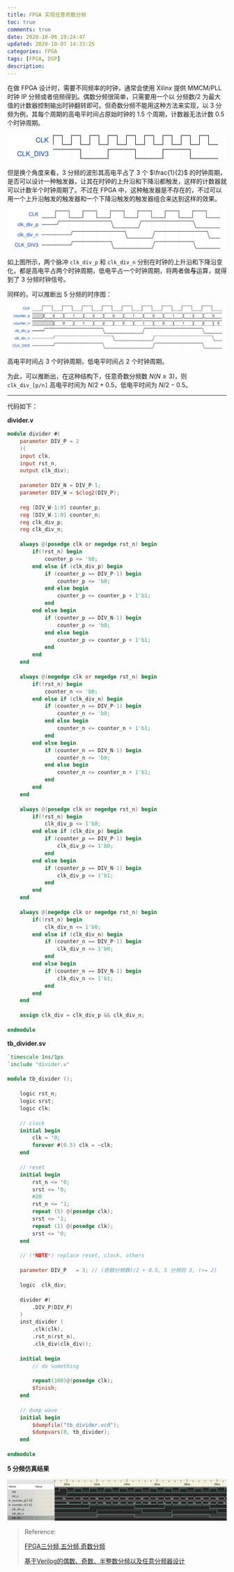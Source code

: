 ```yaml
---
title: FPGA 实现任意奇数分频
toc: true
comments: true
date: 2020-10-06 19:24:47
updated: 2020-10-07 14:33:25
categories: FPGA
tags: [FPGA, DSP]
description:
---
```


在做 FPGA 设计时，需要不同频率的时钟，通常会使用 Xilinx 提供 MMCM/PLL 时钟 IP 分频或者倍频得到。偶数分频很简单，只需要用一个以 分频数/2 为最大值的计数器控制输出时钟翻转即可。但奇数分频不能用这种方法来实现，以 3 分频为例，其每个周期的高电平时间占原始时钟的 1.5 个周期，计数器无法计数 0.5 个时钟周期。

<img src="odd-divider/wavedrom.svg" alt="div3_0" style="zoom:100%; margin: auto;" />

<!--more-->

但是换个角度来看，3 分频的波形其高电平占了 3 个 $\frac{1}{2}$ 的时钟周期，是否可以设计一种触发器，让其在时钟的上升沿和下降沿都触发，这样的计数器就可以计数半个时钟周期了。不过在 FPGA 中，这种触发器是不存在的，不过可以用一个上升沿触发的触发器和一个下降沿触发的触发器组合来达到这样的效果。

<img src="odd-divider/div3.svg" alt="div3" style="zoom:100%; margin: auto;" />

如上图所示，两个脉冲 `clk_div_p` 和 `clk_div_n` 分别在时钟的上升沿和下降沿变化，都是高电平占两个时钟周期，低电平占一个时钟周期，将两者做**与**运算，就得到了 3 分频时钟信号。

同样的，可以推断出 5 分频的时序图：

<img src="odd-divider/div5.svg" alt="div5" style="zoom:100%; margin: auto;" />

高电平时间占 3 个时钟周期，低电平时间占 2 个时钟周期。

为此，可以推断出，在这种结构下，任意奇数分频数 $N(N \geq 3)$，则 `clk_div_[p/n]` 高电平时间为 $N/2 + 0.5$，低电平时间为 $N/2-0.5$。

---

代码如下：

**divider.v**

~~~verilog
module divider #(
    parameter DIV_P = 2
    )(
    input clk,
    input rst_n,
    output clk_div);

    parameter DIV_N = DIV_P-1;
    parameter DIV_W = $clog2(DIV_P);

    reg [DIV_W-1:0] counter_p;
    reg [DIV_W-1:0] counter_n;
    reg clk_div_p;
    reg clk_div_n;

    always @(posedge clk or negedge rst_n) begin
        if(!rst_n) begin
            counter_p <= 'b0;
        end else if (clk_div_p) begin
            if (counter_p == DIV_P-1) begin  
                counter_p <= 'b0;
            end else begin
                counter_p <= counter_p + 1'b1;
            end
        end else begin
            if (counter_p == DIV_N-1) begin  
                counter_p <= 'b0;
            end else begin
                counter_p <= counter_p + 1'b1;
            end
        end
    end

    always @(negedge clk or negedge rst_n) begin
        if(!rst_n) begin
            counter_n <= 'b0;
        end else if (clk_div_n) begin
            if (counter_n == DIV_P-1) begin  
                counter_n <= 'b0;
            end else begin
                counter_n <= counter_n + 1'b1;
            end
        end else begin
            if (counter_n == DIV_N-1) begin  
                counter_n <= 'b0;
            end else begin
                counter_n <= counter_n + 1'b1;
            end
        end
    end

    always @(posedge clk or negedge rst_n) begin
        if(!rst_n) begin
            clk_div_p <= 1'b0;
        end else if (clk_div_p) begin
            if (counter_p == DIV_P-1) begin
                clk_div_p <= 1'b0;
            end
        end else begin
            if (counter_p == DIV_N-1) begin
                clk_div_p <= 1'b1;
            end
        end
    end

    always @(negedge clk or negedge rst_n) begin
        if(!rst_n) begin
            clk_div_n <= 1'b0;
        end else if (clk_div_n) begin
            if (counter_n == DIV_P-1) begin  
                clk_div_n <= 1'b0;
            end
        end else begin
            if (counter_n == DIV_N-1) begin  
                clk_div_n <= 1'b1;
            end
        end
    end

    assign clk_div = clk_div_p && clk_div_n;

endmodule
~~~

**tb_divider.sv**

~~~verilog
`timescale 1ns/1ps
`include "divider.v"

module tb_divider ();

    logic rst_n;
    logic srst;
    logic clk;

    // clock
    initial begin
        clk = '0;
        forever #(0.5) clk = ~clk;
    end

    // reset
    initial begin
        rst_n <= '0;
        srst <= '0;
        #20
        rst_n <= '1;
        repeat (5) @(posedge clk);
        srst <= '1;
        repeat (1) @(posedge clk);
        srst <= '0;
    end

    // (*NOTE*) replace reset, clock, others

    parameter DIV_P   = 3; // (奇数分频数)/2 + 0.5, 5 分频则 3, (>= 2)

    logic  clk_div;

    divider #(
        .DIV_P(DIV_P)
    )
    inst_divider (
        .clk(clk), 
        .rst_n(rst_n), 
        .clk_div(clk_div));

    initial begin
        // do something

        repeat(100)@(posedge clk);
        $finish;
    end

    // dump wave
    initial begin
        $dumpfile("tb_divider.vcd");
        $dumpvars(0, tb_divider);
    end

endmodule
~~~

**5 分频仿真结果**

<img src="odd-divider/tb_div5.png" alt="tb_div5" style="zoom:100%; margin: auto;" />

>Reference:
>
>[FPGA三分频,五分频,奇数分频](https://blog.csdn.net/lt66ds/article/details/10035187)
>
>[基于Verilog的偶数、奇数、半整数分频以及任意分频器设计](https://www.cnblogs.com/xiaoxie2014/p/4135078.html)
